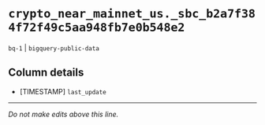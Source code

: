 # `crypto_near_mainnet_us._sbc_b2a7f384f72f49c5aa948fb7e0b548e2`
`bq-1` | `bigquery-public-data`

## Column details
* [TIMESTAMP] `last_update`

-------------------------------------------------------------------------------
*Do not make edits above this line.*
